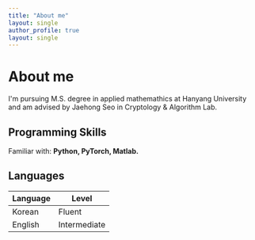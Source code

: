 ```yaml
---
title: "About me"
layout: single
author_profile: true
layout: single
---
```


# About me

I'm pursuing M.S. degree in applied mathemathics at Hanyang University and am advised by Jaehong Seo in Cryptology & Algorithm Lab.

## Programming Skills

Familiar with: **Python, PyTorch, Matlab.**

## Languages

| Language | Level  |
|----------|--------|
| Korean   | Fluent |
| English  | Intermediate |
